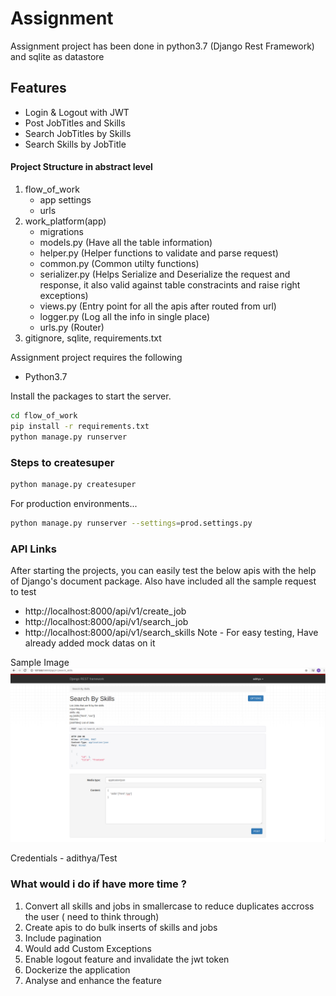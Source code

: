 # Assignment
Assignment project has been done in python3.7 (Django Rest Framework) and sqlite as datastore

## Features
- Login & Logout with JWT
- Post JobTitles and Skills 
- Search JobTitles by Skills
- Search Skills by JobTitle

####  Project Structure in abstract level
1. flow_of_work
    - app settings
    - urls
2. work_platform(app)
    - migrations
    - models.py (Have all the table information)
    - helper.py (Helper functions to validate and parse request)
    - common.py (Common utilty functions)
    - serializer.py (Helps Serialize and Deserialize the request and response, it also valid against table constracints and raise right exceptions)
    - views.py (Entry point for all the apis after routed from url)
    - logger.py (Log all the info in single place)
    - urls.py (Router)
3. gitignore, sqlite, requirements.txt


Assignment project requires the following
- Python3.7 

Install the packages to start the server.

```sh
cd flow_of_work
pip install -r requirements.txt
python manage.py runserver
```

### Steps to createsuper 
```sh
python manage.py createsuper 
````

For production environments...
```sh
python manage.py runserver --settings=prod.settings.py
```

### API Links
After starting the projects, you can easily test the below apis with the help of Django's document package. Also have included all the sample request to test
 - http://localhost:8000/api/v1/create_job
 - http://localhost:8000/api/v1/search_job
 - http://localhost:8000/api/v1/search_skills
Note - For easy testing, Have already added mock datas on it

Sample Image
![Screenshot](sample.png)

Credentials - adithya/Test


### What would i do if have more time ?
1. Convert all skills and jobs in smallercase to reduce duplicates accross the user ( need to think through) 
2. Create apis to do bulk inserts of skills and jobs
3. Include pagination
4. Would add Custom Exceptions
5. Enable logout feature and invalidate the jwt token
6. Dockerize the application
7. Analyse and enhance the feature 
